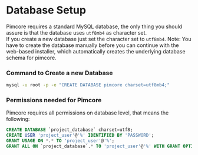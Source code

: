 # Database Setup 

Pimcore requires a standard MySQL database, the only thing you should assure is that the database uses `utf8mb4` as character set.  
If you create a new database just set the character set to `utf8mb4`.
Note: You have to create the database manually before you can continue with the web-based installer, which automatically creates the underlying database schema for pimcore. 

### Command to Create a new Database 

```bash
mysql -u root -p -e "CREATE DATABASE pimcore charset=utf8mb4;"
```

### Permissions needed for Pimcore 
Pimcore requires all permissions on database level, that means the following: 

```sql
CREATE DATABASE `project_database` charset=utf8;
CREATE USER 'project_user'@'%' IDENTIFIED BY 'PASSWORD';
GRANT USAGE ON *.* TO 'project_user'@'%';
GRANT ALL ON `project_database`.* TO 'project_user'@'%' WITH GRANT OPTION;
```

